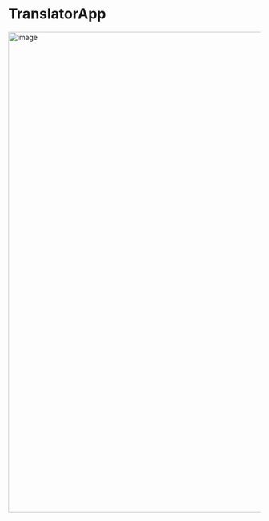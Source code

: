 # TranslatorApp
<img width="958" alt="image" src="https://user-images.githubusercontent.com/41547572/162332216-65c06031-0e08-495d-8750-44565adbfe96.png">

